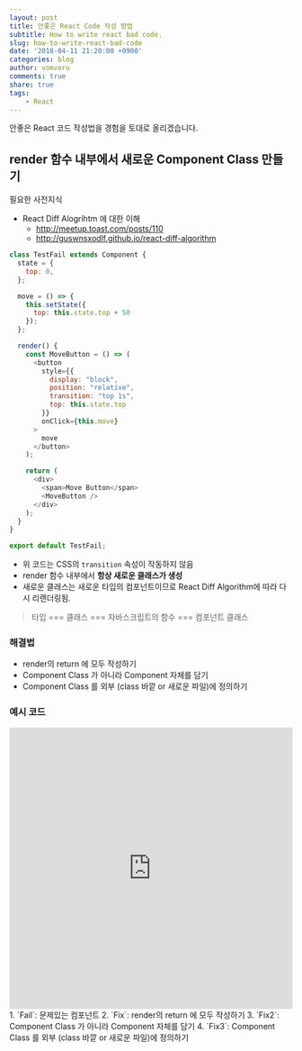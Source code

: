 ```yaml
---
layout: post
title: 안좋은 React Code 작성 방법
subtitle: How to write react bad code.
slug: how-to-write-react-bad-code
date: '2018-04-11 21:20:00 +0900'
categories: blog
author: vomvoru
comments: true
share: true
tags:
    - React
---
```


안좋은 React 코드 작성법을 경험을 토대로 올리겠습니다.


## render 함수 내부에서 새로운 Component Class 만들기

필요한 사전지식
  - React Diff Alogrihtm 에 대한 이해
    - http://meetup.toast.com/posts/110
    - http://guswnsxodlf.github.io/react-diff-algorithm

```js
class TestFail extends Component {
  state = {
    top: 0,
  };

  move = () => {
    this.setState({
      top: this.state.top + 50
    });
  };

  render() {
    const MoveButton = () => (
      <button
        style={{
          display: "block",
          position: "relative",
          transition: "top 1s",
          top: this.state.top
        }}
        onClick={this.move}
      >
        move
      </button>
    );

    return (
      <div>
        <span>Move Button</span>
        <MoveButton />
      </div>
    );
  }
}

export default TestFail;
```

- 위 코드는 CSS의 `transition` 속성이 작동하지 않음
- render 함수 내부에서 **항상 새로운 클래스가 생성**
- 새로운 클래스는 새로운 타입의 컴포넌트이므로 React Diff Algorithm에 따라 다시 리랜더링됨.

> 타입 === 클래스 === 자바스크립트의 함수 === 컴포넌트 클래스


### 해결법
- render의 return 에 모두 작성하기
- Component Class 가 아니라 Component 자체를 담기
- Component Class 를 외부 (class 바깥 or 새로운 파일)에 정의하기

### 예시 코드
<iframe src="https://codesandbox.io/embed/p57m3kwl7" style="width:100%; height:500px; border:0; border-radius: 4px; overflow:hidden;" sandbox="allow-modals allow-forms allow-popups allow-scripts allow-same-origin"></iframe>
1. `Fail`: 문제있는 컴포넌트
2. `Fix`: render의 return 에 모두 작성하기
3. `Fix2`: Component Class 가 아니라 Component 자체를 담기
4. `Fix3`: Component Class 를 외부 (class 바깥 or 새로운 파일)에 정의하기
